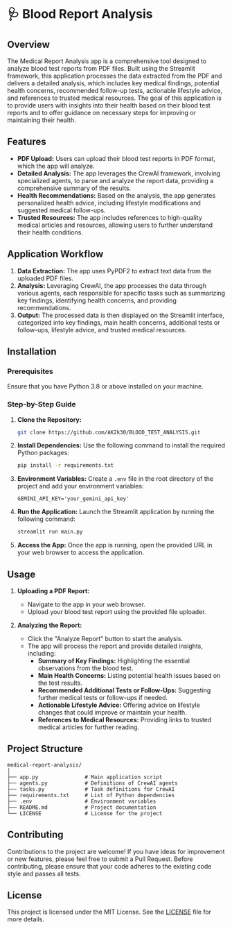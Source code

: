# 🩺 Blood Report Analysis

## Overview

The Medical Report Analysis app is a comprehensive tool designed to analyze blood test reports from PDF files. Built using the Streamlit framework, this application processes the data extracted from the PDF and delivers a detailed analysis, which includes key medical findings, potential health concerns, recommended follow-up tests, actionable lifestyle advice, and references to trusted medical resources. The goal of this application is to provide users with insights into their health based on their blood test reports and to offer guidance on necessary steps for improving or maintaining their health.

## Features

- **PDF Upload:** Users can upload their blood test reports in PDF format, which the app will analyze.
- **Detailed Analysis:** The app leverages the CrewAI framework, involving specialized agents, to parse and analyze the report data, providing a comprehensive summary of the results.
- **Health Recommendations:** Based on the analysis, the app generates personalized health advice, including lifestyle modifications and suggested medical follow-ups.
- **Trusted Resources:** The app includes references to high-quality medical articles and resources, allowing users to further understand their health conditions.

## Application Workflow

1. **Data Extraction:** The app uses PyPDF2 to extract text data from the uploaded PDF files.
2. **Analysis:** Leveraging CrewAI, the app processes the data through various agents, each responsible for specific tasks such as summarizing key findings, identifying health concerns, and providing recommendations.
3. **Output:** The processed data is then displayed on the Streamlit interface, categorized into key findings, main health concerns, additional tests or follow-ups, lifestyle advice, and trusted medical resources.

## Installation

### Prerequisites

Ensure that you have Python 3.8 or above installed on your machine.

### Step-by-Step Guide

1. **Clone the Repository:**
   ```bash
   git clone https://github.com/AK2k30/BLOOD_TEST_ANALYSIS.git
   ```
   
2. **Install Dependencies:**
   Use the following command to install the required Python packages:
   ```bash
   pip install -r requirements.txt
   ```

3. **Environment Variables:**
   Create a `.env` file in the root directory of the project and add your environment variables:
   ```plaintext
   GEMINI_API_KEY='your_gemini_api_key'
   ```

4. **Run the Application:**
   Launch the Streamlit application by running the following command:
   ```bash
   streamlit run main.py
   ```

5. **Access the App:**
   Once the app is running, open the provided URL in your web browser to access the application.

## Usage

1. **Uploading a PDF Report:**
   - Navigate to the app in your web browser.
   - Upload your blood test report using the provided file uploader.
   
2. **Analyzing the Report:**
   - Click the "Analyze Report" button to start the analysis.
   - The app will process the report and provide detailed insights, including:
     - **Summary of Key Findings:** Highlighting the essential observations from the blood test.
     - **Main Health Concerns:** Listing potential health issues based on the test results.
     - **Recommended Additional Tests or Follow-Ups:** Suggesting further medical tests or follow-ups if needed.
     - **Actionable Lifestyle Advice:** Offering advice on lifestyle changes that could improve or maintain your health.
     - **References to Medical Resources:** Providing links to trusted medical articles for further reading.

## Project Structure

```
medical-report-analysis/
│
├── app.py               # Main application script
├── agents.py            # Definitions of CrewAI agents
├── tasks.py             # Task definitions for CrewAI
├── requirements.txt     # List of Python dependencies
├── .env                 # Environment variables
├── README.md            # Project documentation
└── LICENSE              # License for the project
```

## Contributing

Contributions to the project are welcome! If you have ideas for improvement or new features, please feel free to submit a Pull Request. Before contributing, please ensure that your code adheres to the existing code style and passes all tests.

## License

This project is licensed under the MIT License. See the [LICENSE](./LICENSE) file for more details.

